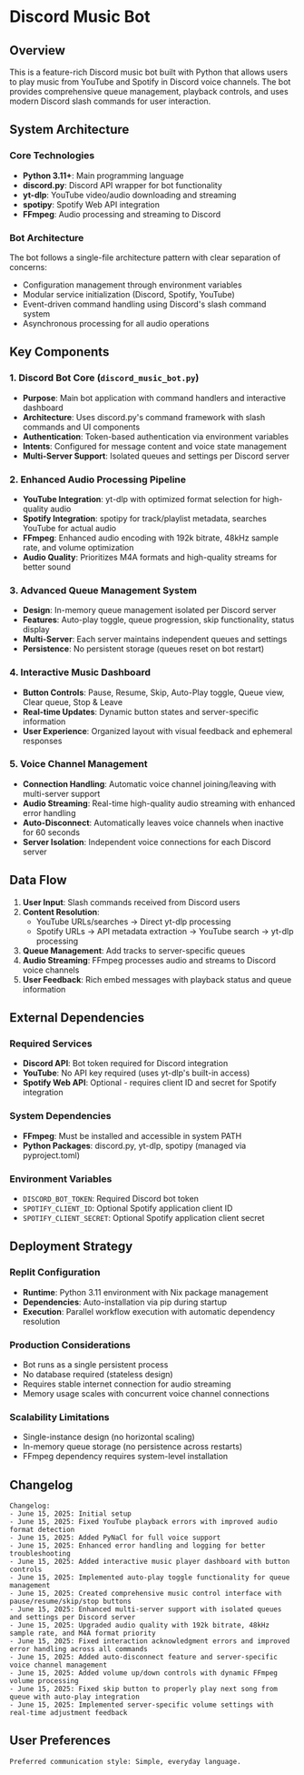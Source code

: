# Discord Music Bot

## Overview

This is a feature-rich Discord music bot built with Python that allows users to play music from YouTube and Spotify in Discord voice channels. The bot provides comprehensive queue management, playback controls, and uses modern Discord slash commands for user interaction.

## System Architecture

### Core Technologies
- **Python 3.11+**: Main programming language
- **discord.py**: Discord API wrapper for bot functionality
- **yt-dlp**: YouTube video/audio downloading and streaming
- **spotipy**: Spotify Web API integration
- **FFmpeg**: Audio processing and streaming to Discord

### Bot Architecture
The bot follows a single-file architecture pattern with clear separation of concerns:
- Configuration management through environment variables
- Modular service initialization (Discord, Spotify, YouTube)
- Event-driven command handling using Discord's slash command system
- Asynchronous processing for all audio operations

## Key Components

### 1. Discord Bot Core (`discord_music_bot.py`)
- **Purpose**: Main bot application with command handlers and interactive dashboard
- **Architecture**: Uses discord.py's command framework with slash commands and UI components
- **Authentication**: Token-based authentication via environment variables
- **Intents**: Configured for message content and voice state management
- **Multi-Server Support**: Isolated queues and settings per Discord server

### 2. Enhanced Audio Processing Pipeline
- **YouTube Integration**: yt-dlp with optimized format selection for high-quality audio
- **Spotify Integration**: spotipy for track/playlist metadata, searches YouTube for actual audio
- **FFmpeg**: Enhanced audio encoding with 192k bitrate, 48kHz sample rate, and volume optimization
- **Audio Quality**: Prioritizes M4A formats and high-quality streams for better sound

### 3. Advanced Queue Management System
- **Design**: In-memory queue management isolated per Discord server
- **Features**: Auto-play toggle, queue progression, skip functionality, status display
- **Multi-Server**: Each server maintains independent queues and settings
- **Persistence**: No persistent storage (queues reset on bot restart)

### 4. Interactive Music Dashboard
- **Button Controls**: Pause, Resume, Skip, Auto-Play toggle, Queue view, Clear queue, Stop & Leave
- **Real-time Updates**: Dynamic button states and server-specific information
- **User Experience**: Organized layout with visual feedback and ephemeral responses

### 5. Voice Channel Management
- **Connection Handling**: Automatic voice channel joining/leaving with multi-server support
- **Audio Streaming**: Real-time high-quality audio streaming with enhanced error handling
- **Auto-Disconnect**: Automatically leaves voice channels when inactive for 60 seconds
- **Server Isolation**: Independent voice connections for each Discord server

## Data Flow

1. **User Input**: Slash commands received from Discord users
2. **Content Resolution**: 
   - YouTube URLs/searches → Direct yt-dlp processing
   - Spotify URLs → API metadata extraction → YouTube search → yt-dlp processing
3. **Queue Management**: Add tracks to server-specific queues
4. **Audio Streaming**: FFmpeg processes audio and streams to Discord voice channels
5. **User Feedback**: Rich embed messages with playback status and queue information

## External Dependencies

### Required Services
- **Discord API**: Bot token required for Discord integration
- **YouTube**: No API key required (uses yt-dlp's built-in access)
- **Spotify Web API**: Optional - requires client ID and secret for Spotify integration

### System Dependencies
- **FFmpeg**: Must be installed and accessible in system PATH
- **Python Packages**: discord.py, yt-dlp, spotipy (managed via pyproject.toml)

### Environment Variables
- `DISCORD_BOT_TOKEN`: Required Discord bot token
- `SPOTIFY_CLIENT_ID`: Optional Spotify application client ID
- `SPOTIFY_CLIENT_SECRET`: Optional Spotify application client secret

## Deployment Strategy

### Replit Configuration
- **Runtime**: Python 3.11 environment with Nix package management
- **Dependencies**: Auto-installation via pip during startup
- **Execution**: Parallel workflow execution with automatic dependency resolution

### Production Considerations
- Bot runs as a single persistent process
- No database required (stateless design)
- Requires stable internet connection for audio streaming
- Memory usage scales with concurrent voice channel connections

### Scalability Limitations
- Single-instance design (no horizontal scaling)
- In-memory queue storage (no persistence across restarts)
- FFmpeg dependency requires system-level installation

## Changelog

```
Changelog:
- June 15, 2025: Initial setup
- June 15, 2025: Fixed YouTube playback errors with improved audio format detection
- June 15, 2025: Added PyNaCl for full voice support 
- June 15, 2025: Enhanced error handling and logging for better troubleshooting
- June 15, 2025: Added interactive music player dashboard with button controls
- June 15, 2025: Implemented auto-play toggle functionality for queue management
- June 15, 2025: Created comprehensive music control interface with pause/resume/skip/stop buttons
- June 15, 2025: Enhanced multi-server support with isolated queues and settings per Discord server
- June 15, 2025: Upgraded audio quality with 192k bitrate, 48kHz sample rate, and M4A format priority
- June 15, 2025: Fixed interaction acknowledgment errors and improved error handling across all commands
- June 15, 2025: Added auto-disconnect feature and server-specific voice channel management
- June 15, 2025: Added volume up/down controls with dynamic FFmpeg volume processing
- June 15, 2025: Fixed skip button to properly play next song from queue with auto-play integration
- June 15, 2025: Implemented server-specific volume settings with real-time adjustment feedback
```

## User Preferences

```
Preferred communication style: Simple, everyday language.
```